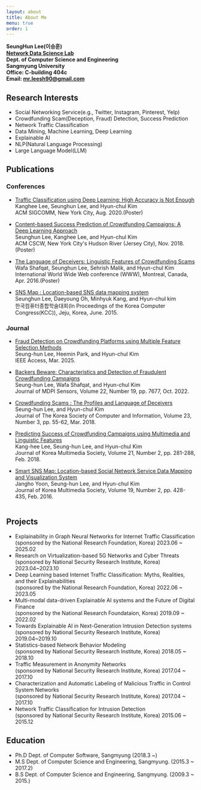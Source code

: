 ```yaml
---
layout: about
title: About Me
menu: true
order: 1
---
```


**SeungHun Lee(이승훈)**<br>
**[Network Data Science Lab](http://cosmos.smuc.ac.kr)**<br>
**Dept. of Computer Science and Engineering**<br>
**Sangmyung University**<br>
**Office: C-building 404c**<br>
**Email: mr.leesh90@gmail.com**<br>


## Research Interests

 - Social Networking Service(e.g., Twitter, Instagram, Pinterest, Yelp) 
 - Crowdfunding Scam(Deception, Fraud) Detection, Success Prediction
 - Network Traffic Classification
 - Data Mining, Machine Learning, Deep Learning
 - Explainable AI
 - NLP(Natural Language Processing)
 - Large Language Model(LLM)

## Publications
### Conferences

 - [Traffic Classification using Deep Learning: High Accuracy is Not Enough][7]<br>
 Kanghee Lee, Seunghun Lee, and Hyun-chul Kim<br>
 ACM SIGCOMM, New York City, Aug. 2020.(Poster)
	
 - [Content-based Success Prediction of Crowdfunding Campaigns: A Deep Learning Approach][1]<br>
 Seunghun Lee, Kanghee Lee, and Hyun-chul Kim<br>
 ACM CSCW, New York City's Hudson River (Jersey City), Nov. 2018.(Poster)

 - [The Language of Deceivers: Linguistic Features of Crowdfunding Scams][2]<br>
 Wafa Shafqat, Seunghun Lee, Sehrish Malik, and Hyun-chul Kim<br>
 International World Wide Web conference (WWW), Montreal, Canada, Apr. 2016.(Poster)

 - [SNS Map : Location-based SNS data mapping system][3]<br>
 Seunghun Lee, Daeyoung Oh, Minhyuk Kang, and Hyun-chul kim<br>
 한국컴퓨터종합학술대회(In Proceedings of the Korea Computer Congress(KCC)), Jeju, Korea, June. 2015.


### Journal

 - [Fraud Detection on Crowdfunding Platforms using Multiple Feature Selection Methods][9]<br>
 Seung-hun Lee, Heemin Park, and Hyun-chul Kim<br>
 IEEE Access,  Mar. 2025.

 - [Backers Beware: Characteristics and Detection of Fraudulent Crowdfunding Campaigns][8]<br>
 Seung-hun Lee, Wafa Shafqat, and Hyun-chul Kim<br>
 Journal of MDPI Sensors, Volume 22, Number 19, pp. 7677, Oct. 2022.

 - [Crowdfunding Scams : The Profiles and Language of Deceivers][4]<br>
 Seung-hun Lee, and Hyun-chul Kim<br>
 Journal of The Korea Society of Computer and Information, Volume 23, Number 3, pp. 55-62, Mar. 2018.

 - [Predicting Success of Crowdfunding Campaigns using Multimedia and Linguistic Features][5]<br>
 Kang-hee Lee, Seung-hun Lee, and Hyun-chul Kim<br>
 Journal of Korea Multimedia Society, Volume 21, Number 2, pp. 281-288, Feb. 2018.

 - [Smart SNS Map: Location-based Social Network Service Data Mapping and Visualization System][6]<br>
 Jangho Yoon, Seung-hun Lee, and Hyun-chul Kim<br>
 Journal of Korea Multimedia Society, Volume 19, Number 2, pp. 428-435, Feb. 2016.<br><br>

## Projects
 - Explainability in Graph Neural Networks for Internet Traffic Classification <br>
 (sponsored by the National Research Foundation, Korea) 2023.06 ~ 2025.02
 - Research on Virtualization-based 5G Networks and Cyber Threats <br>
  (sponsored by National Security Research Institute, Korea) 2023.04~2023.10
 - Deep Learning based Internet Traffic Classification: Myths, Realities, and their Explainabilities <br>
 (sponsored by the National Research Foundation, Korea) 2022.06 ~ 2023.05
 - Multi-modal data-driven Explainable AI systems and the Future of Digital Finance <br>
 (sponsored by the National Research Foundataion, Korea) 2019.09 ~ 2022.02
 - Towards Explainable AI in Next-Generation Intrusion Detection systems <br>
 (sponsored by National Security Research Institute, Korea) 2019.04~2019.10
 - Statistics-based Network Behavior Modeling <br>
 (sponsored by National Security Research Institute, Korea) 2018.05 ~ 2018.10
 - Traffic Measurement in Anonymity Networks <br>
 (sponsored by National Security Research Institute, Korea) 2017.04 ~ 2017.10 
 - Characterization and Automatic Labeling of Malicious Traffic in Control System Networks <br>
 (sponsored by National Security Research Institute, Korea) 2017.04 ~ 2017.10
 - Network Traffic Classification for Intrusion Detection <br>
 (sponsored by National Security Research Institute, Korea) 2015.06 ~ 2015.12


## Education

 - Ph.D Dept. of Computer Software, Sangmyung (2018.3 ~)
 - M.S Dept. of Computer Science and Engineering, Sangmyung. (2015.3 ~ 2017.2)
 - B.S Dept. of Computer Science and Engineering, Sangmyung. (2009.3 ~ 2015.)



[1]:{{site.url}}/papers/Content-based_Success_Prediction_of_Crowdfunding.pdf
[2]:{{site.url}}/papers/The_Language_of_Deceivers.pdf
[3]:{{site.url}}/papers/SNSMap.pdf
[4]:{{site.url}}/papers/Crowdfunding_Scams.pdf
[5]:{{site.url}}/papers/Predicting_Success_of_Crowdfunding_Campaigns.pdf
[6]:{{site.url}}/papers/Smart_SNS_Map.pdf
[7]:{{site.url}}/papers/Traffic_Classification_using_Deep_Learning.pdf
[8]:{{site.url}}/papers/Characteristics_and_Detection_of_Fraudulent_Crowdfunding_Campaigns.pdf
[9]:https://ieeexplore.ieee.org/document/10909102
